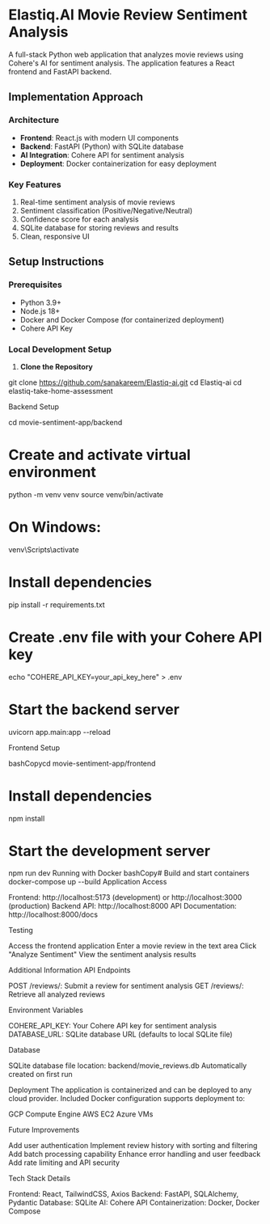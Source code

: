 # Elastiq.AI Movie Review Sentiment Analysis

A full-stack Python web application that analyzes movie reviews using Cohere's AI for sentiment analysis. The application features a React frontend and FastAPI backend.

## Implementation Approach

### Architecture
- **Frontend**: React.js with modern UI components
- **Backend**: FastAPI (Python) with SQLite database
- **AI Integration**: Cohere API for sentiment analysis
- **Deployment**: Docker containerization for easy deployment

### Key Features
1. Real-time sentiment analysis of movie reviews
2. Sentiment classification (Positive/Negative/Neutral)
3. Confidence score for each analysis
4. SQLite database for storing reviews and results
5. Clean, responsive UI

## Setup Instructions

### Prerequisites
- Python 3.9+
- Node.js 18+
- Docker and Docker Compose (for containerized deployment)
- Cohere API Key

### Local Development Setup

1. **Clone the Repository**

git clone https://github.com/sanakareem/Elastiq-ai.git
cd Elastiq-ai
cd elastiq-take-home-assessment

Backend Setup

cd movie-sentiment-app/backend

# Create and activate virtual environment
python -m venv venv
source venv/bin/activate 
 # On Windows: 
 venv\Scripts\activate

# Install dependencies
pip install -r requirements.txt

# Create .env file with your Cohere API key
echo "COHERE_API_KEY=your_api_key_here" > .env

# Start the backend server
uvicorn app.main:app --reload

Frontend Setup

bashCopycd movie-sentiment-app/frontend

# Install dependencies
npm install

# Start the development server
npm run dev
Running with Docker
bashCopy# Build and start containers
docker-compose up --build
Application Access

Frontend: http://localhost:5173 (development) or http://localhost:3000 (production)
Backend API: http://localhost:8000
API Documentation: http://localhost:8000/docs

Testing

Access the frontend application
Enter a movie review in the text area
Click "Analyze Sentiment"
View the sentiment analysis results

Additional Information
API Endpoints

POST /reviews/: Submit a review for sentiment analysis
GET /reviews/: Retrieve all analyzed reviews

Environment Variables

COHERE_API_KEY: Your Cohere API key for sentiment analysis
DATABASE_URL: SQLite database URL (defaults to local SQLite file)

Database

SQLite database file location: backend/movie_reviews.db
Automatically created on first run

Deployment
The application is containerized and can be deployed to any cloud provider. Included Docker configuration supports deployment to:

GCP Compute Engine
AWS EC2
Azure VMs

Future Improvements

Add user authentication
Implement review history with sorting and filtering
Add batch processing capability
Enhance error handling and user feedback
Add rate limiting and API security

Tech Stack Details

Frontend: React, TailwindCSS, Axios
Backend: FastAPI, SQLAlchemy, Pydantic
Database: SQLite
AI: Cohere API
Containerization: Docker, Docker Compose

